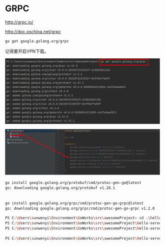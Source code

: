 # GRPC





http://grpc.io/

http://doc.oschina.net/grpc





```bash
go get google.golang.org/grpc
```





记得要开启VPN下载。

![image-20230108213507285](./GRPC.assets/image-20230108213507285.png)





![image-20230108213554999](./GRPC.assets/image-20230108213554999.png)







```bash
go install google.golang.org/protobuf/cmd/protoc-gen-go@latest
go: downloading google.golang.org/protobuf v1.28.1


go install google.golang.org/grpc/cmd/protoc-gen-go-grpc@latest
go: downloading google.golang.org/grpc/cmd/protoc-gen-go-grpc v1.2.0

```









```bash
PS C:\Users\sunwenyi\Environment\GoWorks\src\awesomeProject> cd .\hello-server\
PS C:\Users\sunwenyi\Environment\GoWorks\src\awesomeProject\hello-server> cd .\proto
PS C:\Users\sunwenyi\Environment\GoWorks\src\awesomeProject\hello-server\proto> protoc --go_out=. hello.proto

PS C:\Users\sunwenyi\Environment\GoWorks\src\awesomeProject\hello-server\proto> protoc --go-grpc_out=. hello.proto

```















